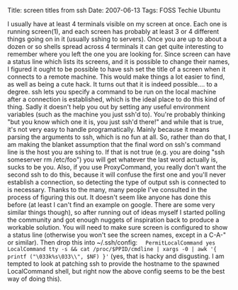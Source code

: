 Title: screen titles from ssh
Date: 2007-06-13
Tags: FOSS Techie Ubuntu

I usually have at least 4 terminals visible on my screen at once. Each one is running screen(1), and each screen has probably at least 3 or 4 different things going on in it (usually sshing to servers).
Once you are up to about a dozen or so shells spread across 4 terminals it can get quite interesting to remember where you left the one you are looking for.
Since screen can have a status line which lists its screens, and it is possible to change their names, I figured it ought to be possible to have ssh set the title of a screen when it connects to a remote machine. This would make things a lot easier to find, as well as being a cute hack.
It turns out that it is indeed possible.... to a degree.
ssh lets you specify a command to be run on the local machine after a connection is established, which is the ideal place to do this kind of thing. Sadly it doesn't help you out by setting any useful environment variables (such as the machine you just ssh'd to). You're probably thinking "but you know which one it is, you just ssh'd there!" and while that is true, it's not very easy to handle programatically. Mainly because it means parsing the arguments to ssh, which is no fun at all.
So, rather than do that, I am making the blanket assumption that the final word on ssh's command line is the host you are sshing to. If that is not true (e.g. you are doing "ssh someserver rm /etc/foo") you will get whatever the last word actually is, sucks to be you.
Also, if you use ProxyCommand, you really don't want the second ssh to do this, because it will confuse the first one and you'll never establish a connection, so detecting the type of output ssh is connected to is necessary.
Thanks to the many, many people I've consulted in the process of figuring this out. It doesn't seem like anyone has done this before (at least I can't find an example on google. There are some very similar things though), so after running out of ideas myself I started polling the community and got enough nuggets of inspiration back to produce a workable solution.
You will need to make sure screen is configured to show a status line (otherwise you won't see the screen names, except in a C-A-" or similar). Then drop this into ~/.ssh/config:
`  PermitLocalCommand yes  LocalCommand tty -s && cat /proc/$PPID/cmdline | xargs -0 | awk '{ printf ("\033k%s\033\\", $NF) }'`
(yes, that is hacky and disgusting. I am tempted to look at patching ssh to provide the hostname to the spawned LocalCommand shell, but right now the above config seems to be the best way of doing this).
